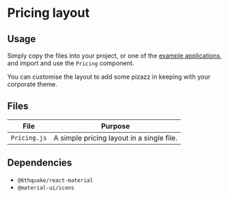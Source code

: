 # Pricing layout

## Usage

Simply copy the files into your project, or one of the [example applications](https://github.com/6thquake/react-material/tree/master/examples), and import and use the `Pricing` component.

You can customise the layout to add some pizazz in keeping with your corporate theme.

## Files

| File  | Purpose  |
|---    |---       |
| `Pricing.js` | A simple pricing layout in a single file. |


## Dependencies

- `@6thquake/react-material`
- `@material-ui/icons`
